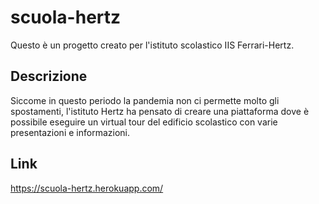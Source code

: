 # scuola-hertz

Questo è un progetto creato per l'istituto scolastico IIS Ferrari-Hertz.

## Descrizione

Siccome in questo periodo la pandemia non ci permette molto gli spostamenti, l'istituto Hertz ha pensato di creare una piattaforma dove è possibile eseguire un virtual tour del edificio scolastico con varie presentazioni e informazioni.

## Link

https://scuola-hertz.herokuapp.com/
